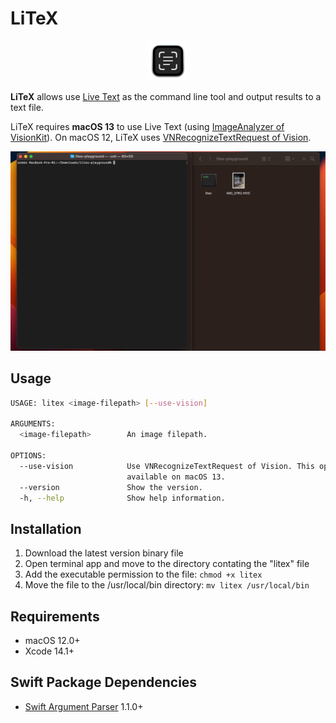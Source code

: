 # LiTeX

<p align="center">
    <img src="materials/litex_icon.png" width=64>
</p>

**LiTeX** allows use [Live Text](https://support.apple.com/en-us/HT212630) as the command line tool and output results to a text file.

LiTeX requires **macOS 13** to use Live Text (using [ImageAnalyzer of VisionKit](https://developer.apple.com/documentation/visionkit/imageanalyzer)).
On macOS 12, LiTeX uses [VNRecognizeTextRequest of Vision](https://developer.apple.com/documentation/vision/vnrecognizetextrequest).

<p align="center">
    <img src="materials/litex_demo.gif" width=1024>
</p>

## Usage

```sh
USAGE: litex <image-filepath> [--use-vision]

ARGUMENTS:
  <image-filepath>        An image filepath.

OPTIONS:
  --use-vision            Use VNRecognizeTextRequest of Vision. This option is only
                          available on macOS 13.
  --version               Show the version.
  -h, --help              Show help information.
```

## Installation

1. Download the latest version binary file
2. Open terminal app and move to the directory contating the "litex" file
3. Add the executable permission to the file: `chmod +x litex`
4. Move the file to the /usr/local/bin directory: `mv litex /usr/local/bin`

## Requirements

- macOS 12.0+
- Xcode 14.1+

## Swift Package Dependencies

- [Swift Argument Parser](https://github.com/apple/swift-argument-parser) 1.1.0+
